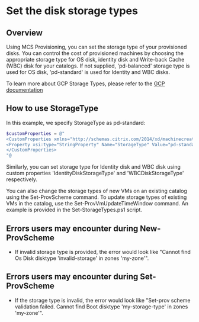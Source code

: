# Set the disk storage types
## Overview
Using MCS Provisioning, you can set the storage type of your provisioned disks. You can control the cost of provisioned machines by choosing the appropriate storage type for OS disk, identity disk and Write-back Cache (WBC) disk for your catalogs. 
If not supplied, 'pd-balanced' storage type is used for OS disk, 'pd-standard' is used for Identity and WBC disks.

To learn more about GCP Storage Types, please refer to the [GCP documentation](https://cloud.google.com/compute/docs/disks)

## How to use StorageType
In this example, we specify StorageType as pd-standard:
```powershell
$customProperties = @"
<CustomProperties xmlns="http://schemas.citrix.com/2014/xd/machinecreation" xmlns:xsi="http://www.w3.org/2001/XMLSchema-instance">
<Property xsi:type="StringProperty" Name="StorageType" Value="pd-standard" />
</CustomProperties>
"@
```
Similarly, you can set storage type for Identity disk and WBC disk using custom properties 'IdentityDiskStorageType' and 'WBCDiskStorageType' respectively. 

You can also change the storage types of new VMs on an existing catalog using the Set-ProvScheme command. To update storage types of existing VMs in the catalog, use the Set-ProvVmUpdateTimeWindow command. An example is provided in the Set-StorageTypes.ps1 script. 


## Errors users may encounter during New-ProvScheme
* If invalid storage type is provided, the error would look like "Cannot find Os Disk disktype 'invalid-storage' in zones 'my-zone'".

## Errors users may encounter during Set-ProvScheme
* If the storage type is invalid, the error would look like "Set-prov scheme validation failed. Cannot find Boot disktype 'my-storage-type' in zones 'my-zone'".
